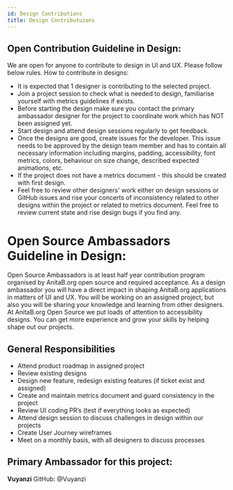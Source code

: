 ```yaml
---
id: Design Contributions
title: Design Contributuions
---
```


## Open Contribution Guideline in Design:

We are open for anyone to contribute to design in UI and UX. Please follow below rules.
How to contribute in designs:
* It is expected that 1 designer is contributing to the selected project.
* Join a project session to check what is needed to design, familiarise yourself with metrics guidelines if exists.
* Before starting the design make sure you contact the primary ambassador designer for the project to coordinate work which has NOT been assigned yet.
* Start design and attend design sessions regularly to get feedback.
* Once the designs are good, create issues for the developer. This issue needs to be approved by the design team member and has to contain all necessary information including margins, padding, accessibility, font metrics, colors, behaviour on size change, described expected animations, etc.
* If the project does not have a metrics document - this should be created with first design.
* Feel free to review other designers' work either on design sessions or GitHub issues and rise your concerts of inconsistency related to other designs within the project or related to metrics document. Feel free to review current state and rise design bugs if you find any.


# Open Source Ambassadors Guideline in Design:

Open Source Ambassadors is at least half year contribution program organised by AnitaB.org open source and required acceptance. As a design ambassador you will have a direct impact in shaping AnitaB.org applications in matters of UI and UX. You will be working on an assigned project, but also you will be sharing your knowledge and learning from other designers. At AnitaB.org Open Source we put loads of attention to accessibility designs. You can get more experience and grow your skills by helping shape out our projects.

## General Responsibilities

* Attend product roadmap in assigned project
* Review existing designs
* Design new feature, redesign existing features (if ticket exist and assigned)
* Create and maintain metrics document and guard consistency in the project
* Review UI coding PR’s (test if everything looks as expected)
* Attend design session to discuss challenges in design within our projects
* Create User Journey wireframes
* Meet on a monthly basis, with all designers to discuss processes


## Primary Ambassador for this project:

**Vuyanzi**
GitHub: @Vuyanzi